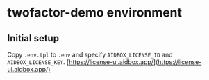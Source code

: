 # twofactor-demo environment

## Initial setup

Copy `.env.tpl` to `.env` and specify `AIDBOX_LICENSE_ID` and `AIDBOX_LICENSE_KEY`.
[https://license-ui.aidbox.app/](https://license-ui.aidbox.app/)
